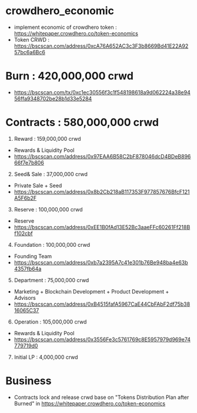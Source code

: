 # crowdhero_economic
- implement economic of crowdhero token : https://whitepaper.crowdhero.co/token-economics
- Token CRWD : https://bscscan.com/address/0xcA76A652AC3c3F3b8669Bd41E22A9257bc6a6Bc6
# Burn      : 420,000,000 crwd
- https://bscscan.com/tx/0xc1ec30556f3c1f548198618a9d062224a38e9456ffa9348702be28b1d33e5284
# Contracts : 580,000,000 crwd
1. Reward     : 159,000,000 crwd
- Rewards & Liquidity Pool
- https://bscscan.com/address/0x97EAA6B58C2bF878046dcD4BDeB89666f7e7b806
2. Seed& Sale : 37,000,000 crwd
- Private Sale + Seed
- https://bscscan.com/address/0x8b2Cb218aB117353F977857676BfcF121A5F6b2F
3. Reserve    : 100,000,000 crwd
- Reserve
- https://bscscan.com/address/0xEE1B0fAd13E52Bc3aaeFFc60261Ff218Bf102cbf
4. Foundation : 100,000,000 crwd
- Founding Team
- https://bscscan.com/address/0xb7a2395A7c41e301b76Be948ba4e63b4357fb64a
5. Department : 75,000,000 crwd
- Marketing + Blockchain Development + Product Development + Advisors
- https://bscscan.com/address/0xB4515fafA5967CaE44CbFAbF2df75b3816065C37
6. Operation  : 105,000,000 crwd
- Rewards & Liquidity Pool 
- https://bscscan.com/address/0x3556Fe3c5761769c8E5957979d969e74779719d0
7. Initial LP : 4,000,000 crwd 
# Business
- Contracts lock and release crwd base on "Tokens Distribution Plan after Burned" in https://whitepaper.crowdhero.co/token-economics